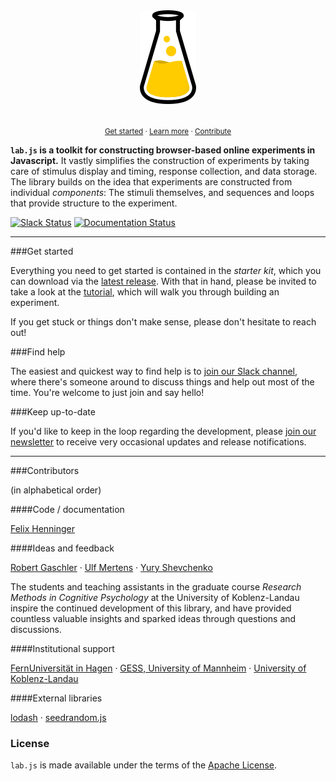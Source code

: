 <div align="center">
  <img src="docs/ci/flask_s.png">
</div><br>

<p align="center">
  <small>
    <a href="https://labjs.readthedocs.io/en/latest/tutorial/index.html">Get started</a> ·
    <a href="https://labjs.readthedocs.io/en/latest/">Learn more</a> ·
    <a href="https://labjs.readthedocs.io/en/latest/meta/contribute.html">Contribute</a>
  </small>
</p>

**`lab.js` is a toolkit for constructing browser-based online experiments in
Javascript.** It vastly simplifies the construction of experiments by taking
care of stimulus display and timing, response collection, and data storage. The
library builds on the idea that experiments are constructed from individual
*components*: The stimuli themselves, and sequences and loops that provide
structure to the experiment.

[![Slack Status](https://slackin-nmbrcrnchrs.herokuapp.com/badge.svg)](https://slackin-nmbrcrnchrs.herokuapp.com/)
[![Documentation Status](https://readthedocs.org/projects/labjs/badge/?version=latest)](http://labjs.readthedocs.io/en/latest/?badge=latest)

----

###Get started

Everything you need to get started is contained in the *starter kit*, which you
can download via the [latest
release](https://github.com/FelixHenninger/lab.js/releases/latest). With that in
hand, please be invited to take a look at the
[tutorial](https://labjs.readthedocs.io/en/latest/tutorial/index.html), which
will walk you through building an experiment.

If you get stuck or things don't make sense, please don't hesitate to reach out!

###Find help

The easiest and quickest way to find help is to [join our Slack
channel](https://slackin-nmbrcrnchrs.herokuapp.com/), where there's someone
around to discuss things and help out most of the time. You're welcome to just
join and say hello!

###Keep up-to-date

If you'd like to keep in the loop regarding the development, please [join our
newsletter](http://eepurl.com/co0K9r) to receive very occasional updates and
release notifications.

----

###Contributors

(in alphabetical order)

####Code / documentation

[Felix Henninger](http://felixhenninger.com)

####Ideas and feedback

[Robert Gaschler](https://www.fernuni-hagen.de/psychologie/psychologisches_institut/about_institute/departments/app_lme/staff/rgaschler/) ·
[Ulf Mertens](http://www.psychologie.uni-heidelberg.de/ae/meth/team/mertens/) ·
[Yury Shevchenko](http://yuryshevchenko.com/)

The students and teaching assistants in the graduate course *Research Methods
in Cognitive Psychology* at the University of Koblenz-Landau inspire the
continued development of this library, and have provided countless valuable
insights and sparked ideas through questions and discussions.

####Institutional support

[FernUniversität in Hagen](https://www.fernuni-hagen.de/psychologie/psychologisches_institut/about_institute/departments/app_lme/) ·
[GESS, University of Mannheim](http://gess.uni-mannheim.de/) ·
[University of Koblenz-Landau](https://www.cognition.uni-landau.de/)

####External libraries

[lodash](https://lodash.com/) ·
[seedrandom.js](https://github.com/davidbau/seedrandom)

### License

`lab.js` is made available under the terms of the [Apache License](/license).
